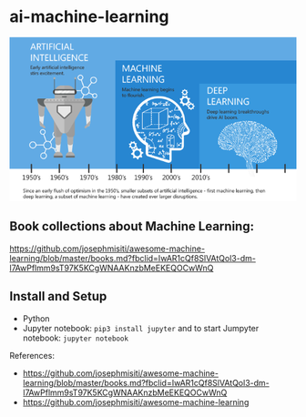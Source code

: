 # ai-machine-learning

![AI-MC-DL](./images/ai-mc-dl.png)

## Book collections about Machine Learning:
https://github.com/josephmisiti/awesome-machine-learning/blob/master/books.md?fbclid=IwAR1cQf8SlVAtQol3-dm-l7AwPflmm9sT97K5KCgWNAAKnzbMeEKEQOCwWnQ


## Install and Setup
- Python
- Jupyter notebook: `pip3 install jupyter`
and to start Jumpyter notebook: `jupyter notebook`


References:
-  https://github.com/josephmisiti/awesome-machine-learning/blob/master/books.md?fbclid=IwAR1cQf8SlVAtQol3-dm-l7AwPflmm9sT97K5KCgWNAAKnzbMeEKEQOCwWnQ
-  https://github.com/josephmisiti/awesome-machine-learning
